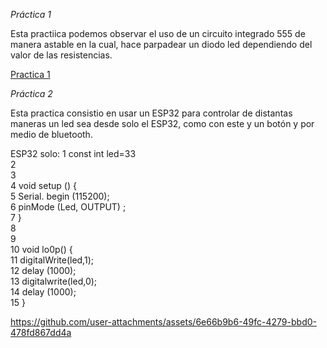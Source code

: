 *Práctica 1*

Esta practiica podemos observar el uso de un circuito integrado 555 de manera astable en la cual, hace parpadear un diodo led dependiendo del valor de las resistencias.


[Practica 1][doc-ref]

[doc-ref]: https://github.com/user-attachments/assets/a55c972d-851a-4645-9918-f97dc848011a "Practica 1"


*Práctica 2*

Esta practica consistio en usar un ESP32 para controlar de distantas maneras un led sea desde solo el ESP32, como con este y un botón y por medio de bluetooth.


ESP32 solo:
1  const int led=33<br>
2<br>
3<br>
4  void setup () {<br>
5  Serial. begin (115200);<br>
6  pinMode (Led, OUTPUT) ;<br>
7  }<br>
8<br>
9<br>
10 void lo0p() {<br>
11 digitalWrite(led,1);<br>
12 delay (1000);<br>
13 digitalwrite(led,0);<br>
14 delay (1000);<br>
15 }<br>

https://github.com/user-attachments/assets/6e66b9b6-49fc-4279-bbd0-478fd867dd4a 

